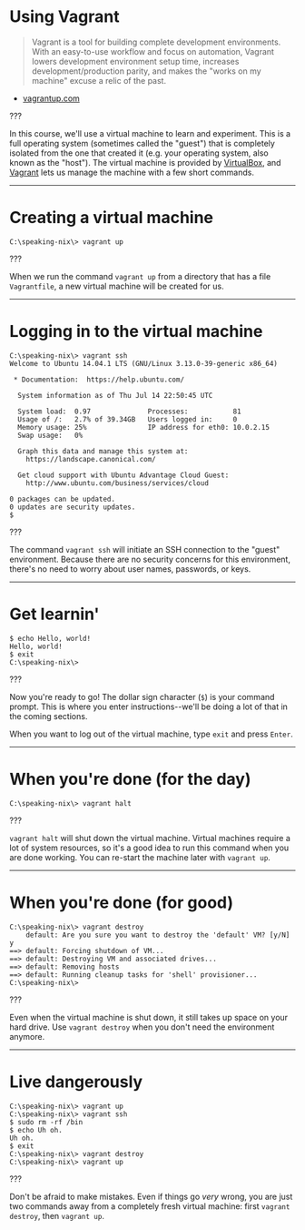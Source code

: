 # Using Vagrant

> Vagrant is a tool for building complete development environments. With an
> easy-to-use workflow and focus on automation, Vagrant lowers development
> environment setup time, increases development/production parity, and makes
> the "works on my machine" excuse a relic of the past.

- [vagrantup.com](https://www.vagrantup.com/)

???

In this course, we'll use a virtual machine to learn and experiment. This is a
full operating system (sometimes called the "guest") that is completely
isolated from the one that created it (e.g. your operating system, also known
as the "host"). The virtual machine is provided by
[VirtualBox](https://www.virtualbox.org/), and
[Vagrant](https://www.vagrantup.com/) lets us manage the machine with a few
short commands.

---

# Creating a virtual machine

```
C:\speaking-nix\> vagrant up
```

???

When we run the command `vagrant up` from a directory that has a file
`Vagrantfile`, a new virtual machine will be created for us.

---

# Logging in to the virtual machine

```
C:\speaking-nix\> vagrant ssh
Welcome to Ubuntu 14.04.1 LTS (GNU/Linux 3.13.0-39-generic x86_64)

 * Documentation:  https://help.ubuntu.com/

  System information as of Thu Jul 14 22:50:45 UTC

  System load:  0.97              Processes:           81
  Usage of /:   2.7% of 39.34GB   Users logged in:     0
  Memory usage: 25%               IP address for eth0: 10.0.2.15
  Swap usage:   0%

  Graph this data and manage this system at:
    https://landscape.canonical.com/

  Get cloud support with Ubuntu Advantage Cloud Guest:
    http://www.ubuntu.com/business/services/cloud

0 packages can be updated.
0 updates are security updates.
$
```

???

The command `vagrant ssh` will initiate an SSH connection to the "guest"
environment. Because there are no security concerns for this environment,
there's no need to worry about user names, passwords, or keys.

---

# Get learnin'

```
$ echo Hello, world!
Hello, world!
$ exit
C:\speaking-nix\>
```

???

Now you're ready to go! The dollar sign character (`$`) is your command prompt.
This is where you enter instructions--we'll be doing a lot of that in the
coming sections.

When you want to log out of the virtual machine, type `exit` and press `Enter`.

---

# When you're done (for the day)

```
C:\speaking-nix\> vagrant halt
```

???

`vagrant halt` will shut down the virtual machine. Virtual machines require a
lot of system resources, so it's a good idea to run this command when you are
done working. You can re-start the machine later with `vagrant up`.

---

# When you're done (for good)

```
C:\speaking-nix\> vagrant destroy
    default: Are you sure you want to destroy the 'default' VM? [y/N] y
==> default: Forcing shutdown of VM...
==> default: Destroying VM and associated drives...
==> default: Removing hosts
==> default: Running cleanup tasks for 'shell' provisioner...
C:\speaking-nix\> 
```

???

Even when the virtual machine is shut down, it still takes up space on your
hard drive. Use `vagrant destroy` when you don't need the environment anymore.

---

# Live dangerously

```
C:\speaking-nix\> vagrant up
C:\speaking-nix\> vagrant ssh
$ sudo rm -rf /bin
$ echo Uh oh.
Uh oh.
$ exit
C:\speaking-nix\> vagrant destroy
C:\speaking-nix\> vagrant up
```

???

Don't be afraid to make mistakes. Even if things go *very* wrong, you are just
two commands away from a completely fresh virtual machine: first `vagrant
destroy`, then `vagrant up`.
